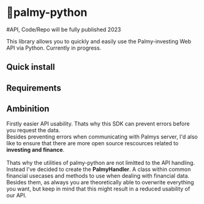 # 🌴palmy-python
#API, Code/Repo will be fully published 2023

This library allows you to quickly and easily use the Palmy-investing Web API via Python.
Currently in progress. 



## Quick install


## Requirements

## Ambinition
Firstly easier API usability. Thats why this SDK can prevent errors before you request the data. <br>
Besides preventing errors when communicating with Palmys server, I'd also like to ensure that there are more open source rescources related to <b>investing and finance</b>.<br><br> Thats why the utilities of palmy-python are not limitted to the API handling. Instead I've decided to create the <b>PalmyHandler</b>. A class within common financial usecases and methods to use when dealing with financial data. Besides them, as always you are theoretically able to overwrite everything you want, but keep in mind that this might result in a reduced usability of our API. 
